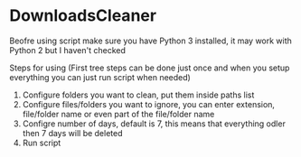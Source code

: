 # DownloadsCleaner
Beofre using script make sure you have Python 3 installed, it may work with Python 2 but I haven't checked

Steps for using (First tree steps can be done just once and when you setup everything you can just run script when needed)
1. Configure folders you want to clean, put them inside paths list
2. Configure files/folders you want to ignore, you can enter extension, file/folder name or even part of the file/folder name
3. Configre number of days, default is 7, this means that everything odler then 7 days will be deleted
4. Run script


